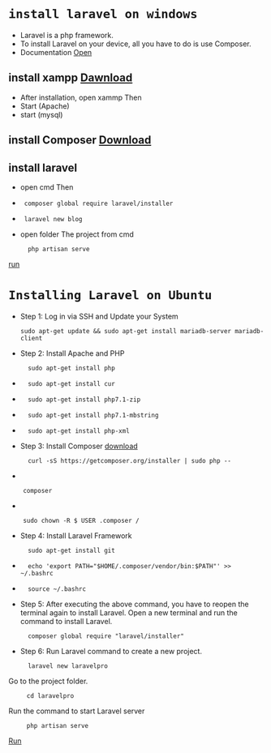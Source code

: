 #  `install laravel on windows`


 - Laravel is a php framework.
 - To install Laravel on your device, all you have to do is use Composer.
 - Documentation [Open](https://laravel.com/docs/8.x/installation)

##  install xampp [Dawnload](https://www.apachefriends.org/xampp-files/7.3.31/xampp-windows-x64-7.3.31-3-VC15-installer.exe)
- After installation, open xammp Then
- Start (Apache)
- start (mysql)

##  install Composer [Download](https://getcomposer.org/Composer-Setup.exe)

## install laravel
- open cmd Then
 -
        composer global require laravel/installer
 -   
        laravel new blog
    
- open folder The project from cmd
 
        php artisan serve 

[run](http://127.0.0.1:8000)


#  `Installing Laravel on Ubuntu` 


- Step 1: Log in via SSH and Update your System

      sudo apt-get update && sudo apt-get install mariadb-server mariadb-client


- Step 2: Install Apache and PHP

        sudo apt-get install php
-      
        sudo apt-get install cur
-        
        sudo apt-get install php7.1-zip
-        
        sudo apt-get install php7.1-mbstring
-       
        sudo apt-get install php-xml
        
        

- Step 3: Install Composer  [download](https://getcomposer.org/installer) 

        curl -sS https://getcomposer.org/installer | sudo php --
-

        composer
        
-

        sudo chown -R $ USER .composer /
        
- Step 4: Install Laravel Framework

        sudo apt-get install git
-        
        echo 'export PATH="$HOME/.composer/vendor/bin:$PATH"' >> ~/.bashrc
-        
        source ~/.bashrc


- Step 5: After executing the above command, you have to reopen the terminal again to install Laravel.
 Open a new terminal and run the command to install Laravel.

        composer global require "laravel/installer"



 - Step 6: Run Laravel command to create a new project.
       
         laravel new laravelpro
         
Go to the project folder.
 
         cd laravelpro
         
Run the command to start Laravel server
 
         php artisan serve
         
[Run](http://localhost:8000)
